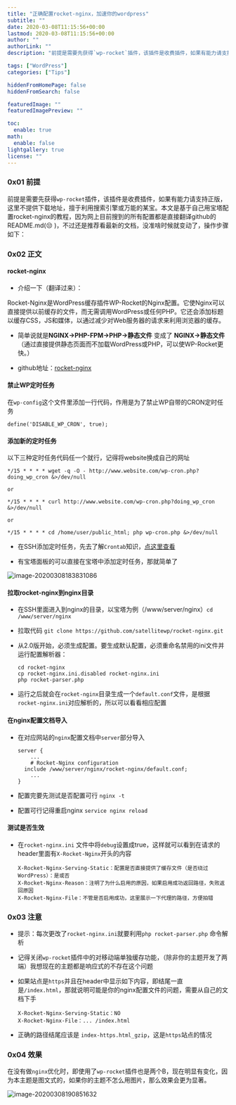 ```yaml
---
title: "正确配置rocket-nginx，加速你的wordpress"
subtitle: ""
date: 2020-03-08T11:15:56+00:00
lastmod: 2020-03-08T11:15:56+00:00
author: ""
authorLink: ""
description: "前提是需要先获得`wp-rocket`插件，该插件是收费插件，如果有能力请支持正版，这里不提供下载地址，擅于利用搜索引擎或万能的某宝。本文是基于自己用宝塔配置rocket-nginx的教程，因为网上目前搜到的所有配置都是直接翻译github的README.md( 😒 )，不过还是推荐看最新的文档，没准啥时候就变动了，操作步骤如下"

tags: ["WordPress"]
categories: ["Tips"]

hiddenFromHomePage: false
hiddenFromSearch: false

featuredImage: ""
featuredImagePreview: ""

toc:
  enable: true
math:
  enable: false
lightgallery: true
license: ""
---
```

<!--more-->

### 0x01 前提

前提是需要先获得`wp-rocket`插件，该插件是收费插件，如果有能力请支持正版，这里不提供下载地址，擅于利用搜索引擎或万能的某宝。本文是基于自己用宝塔配置rocket-nginx的教程，因为网上目前搜到的所有配置都是直接翻译github的README.md(😒 )，不过还是推荐看最新的文档，没准啥时候就变动了，操作步骤如下：

### 0x02 正文

#### rocket-nginx

- 介绍一下（翻译过来）：

Rocket-Nginx是WordPress缓存插件WP-Rocket的Nginx配置。它使Nginx可以直接提供以前缓存的文件，而无需调用WordPress或任何PHP。它还会添加标题以缓存CSS，JS和媒体，以通过减少对Web服务器的请求来利用浏览器的缓存。

- 简单说就是**NGINX→PHP-FPM→PHP→静态文件** 变成了 **NGINX→静态文件**（通过直接提供静态页面而不加载WordPress或PHP，可以使WP-Rocket更快。）

- github地址：[rocket-nginx](https://github.com/SatelliteWP/rocket-nginx)

#### 禁止WP定时任务

在`wp-config`这个文件里添加一行代码，作用是为了禁止WP自带的CRON定时任务

`define('DISABLE_WP_CRON', true);`

#### 添加新的定时任务

以下三种定时任务代码任一个就行，记得将website换成自己的网址

```shell
*/15 * * * * wget -q -O - http://www.website.com/wp-cron.php?doing_wp_cron &>/dev/null

or

*/15 * * * * curl http://www.website.com/wp-cron.php?doing_wp_cron &>/dev/null

or

*/15 * * * * cd /home/user/public_html; php wp-cron.php &>/dev/null
```

- 在SSH添加定时任务，先去了解`Crontab`知识，[点这里查看](https://www.runoob.com/w3cnote/linux-crontab-tasks.html)

- 有宝塔面板的可以直接在宝塔中添加定时任务，那就简单了

![image-20200308183831086](https://pic.yqqy.top/blog/20200308183833.png "定时任务")

#### 拉取rocket-nginx到nginx目录

- 在SSH里面进入到nginx的目录，以宝塔为例（/www/server/nginx）`cd /www/server/nginx`

- 拉取代码 `git clone https://github.com/satellitewp/rocket-nginx.git`

- 从2.0版开始，必须生成配置。要生成默认配置，必须重命名禁用的ini文件并运行配置解析器：

  ```shell
  cd rocket-nginx
  cp rocket-nginx.ini.disabled rocket-nginx.ini
  php rocket-parser.php
  ```

- 运行之后就会在`rocket-nginx`目录生成一个`default.conf`文件，是根据`rocket-nginx.ini`对应解析的，所以可以看看相应配置

#### 在nginx配置文档导入

- 在对应网站的`nginx`配置文档中`server`部分导入

  ```nginx
  server {
      ...
      # Rocket-Nginx configuration
  	include /www/server/nginx/rocket-nginx/default.conf;
      ...
  }
  ```

- 配置完要先测试是否配置可行 `nginx -t`
- 配置可行记得重启nginx `service nginx reload`

#### 测试是否生效

- 在`rocket-nginx.ini` 文件中将`debug`设置成true，这样就可以看到在请求的header里面有`X-Rocket-Nginx`开头的内容

  ```http
  X-Rocket-Nginx-Serving-Static：配置是否直接提供了缓存文件（是否绕过WordPress）：是或否
  X-Rocket-Nginx-Reason：注明了为什么启用的原因，如果启用成功返回路径，失败返回原因
  X-Rocket-Nginx-File：不管是否启用成功，这里展示一下代理的路径，方便拍错
  ```

### 0x03 注意

- 提示：每次更改了`rocket-nginx.ini`就要利用`php rocket-parser.php` 命令解析

- 记得关闭`wp-rocket`插件中的对移动端单独缓存功能，（除非你的主题开发了两端）我想现在的主题都是响应式的不存在这个问题

- 如果站点是`https`并且在header中显示如下内容，即结尾一直是`/index.html`，那就说明可能是你的nginx配置文件的问题，需要从自己的文档下手

  ```http
  X-Rocket-Nginx-Serving-Static：NO
  X-Rocket-Nginx-File：... /index.html
  ```

- 正确的路径结尾应该是 `index-https.html_gzip`，这是`https`站点的情况

### 0x04 效果

在没有做`nginx`优化时，即使用了`wp-rocket`插件也是两个B，现在明显有变化，因为本主题是图文式的，如果你的主题不怎么用图片，那么效果会更为显著。

![image-20200308190851632](https://pic.yqqy.top/blog/20200308190854.png "速度测试")